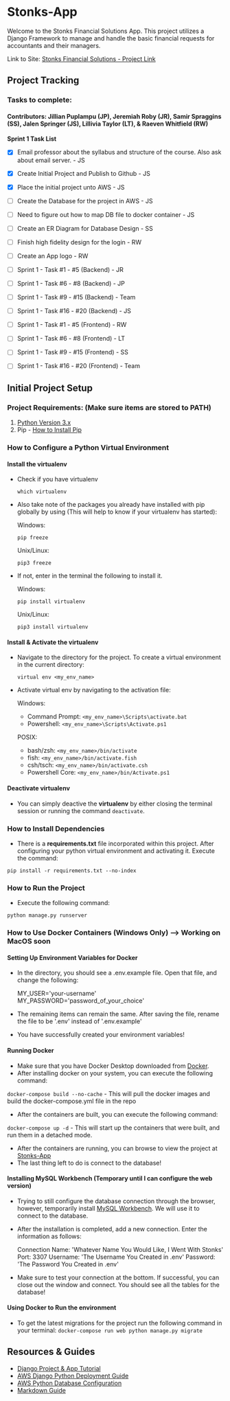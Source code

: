 # Stonks-App

Welcome to the Stonks Financial Solutions App. This project utilizes a Django Framework to manage and handle the basic financial requests for accountants and their managers.

Link to Site: [Stonks Financial Solutions - Project Link](http://stonks-env.eba-p7p3wuag.us-west-2.elasticbeanstalk.com/)

## Project Tracking

### Tasks to complete:

#### Contributors: Jillian Puplampu (JP), Jeremiah Roby (JR), Samir Spraggins (SS), Jalen Springer (JS), Lillivia Taylor (LT), & Raeven Whitfield (RW)

   **Sprint 1 Task List**

   - [x] Email professor about the syllabus and structure of the course. Also ask about email server. - JS
   - [x] Create Initial Project and Publish to Github - JS
   - [x] Place the initial project unto AWS - JS
   - [ ] Create the Database for the project in AWS - JS
   - [ ] Need to figure out how to map DB file to docker container - JS
   - [ ] Create an ER Diagram for Database Design - SS
   - [ ] Finish high fidelity design for the login - RW
   - [ ] Create an App logo - RW
   - [ ] Sprint 1 - Task #1 - #5 (Backend) - JR
   - [ ] Sprint 1 - Task #6 - #8 (Backend) - JP
   - [ ] Sprint 1 - Task #9 - #15 (Backend) - Team
   - [ ] Sprint 1 - Task #16 - #20 (Backend) - JS
   - [ ] Sprint 1 - Task #1 - #5 (Frontend) - RW
   - [ ] Sprint 1 - Task #6 - #8 (Frontend) - LT
   - [ ] Sprint 1 - Task #9 - #15 (Frontend) - SS
   - [ ] Sprint 1 - Task #16 - #20 (Frontend) - Team


## Initial Project Setup

### Project Requirements: (Make sure items are stored to PATH)

  1. [Python Version 3.x](https://www.python.org/downloads/)
  2. Pip - [How to Install Pip](https://pip.pypa.io/en/stable/installation/)


### How to Configure a Python Virtual Environment

#### Install the virtualenv

  - Check if you have virtualenv

    `which virtualenv`

  - Also take note of the packages you already have installed with pip globally by using (This will help to know if your virtualenv has started):

    Windows:

    `pip freeze`

    Unix/Linux:

    `pip3 freeze`

  - If not, enter in the terminal the following to install it.

    Windows:

    `pip install virtualenv`

    Unix/Linux:

    `pip3 install virtualenv`

#### Install & Activate the virtualenv

  - Navigate to the directory for the project. To create a virtual environment in the current directory:

    `virtual env <my_env_name>`

  - Activate virtual env by navigating to the activation file:

    Windows:

    - Command Prompt: `<my_env_name>\Scripts\activate.bat`
    - Powershell:     `<my_env_name>\Scripts\Activate.ps1`

    POSIX:

    - bash/zsh:         `<my_env_name>/bin/activate`
    - fish:             `<my_env_name>/bin/activate.fish`
    - csh/tsch:         `<my_env_name>/bin/activate.csh`
    - Powershell Core:  `<my_env_name>/bin/Activate.ps1`

#### Deactivate virtualenv

  - You can simply deactive the **virtualenv** by either closing the terminal session or running the command  `deactivate`.


### How to Install Dependencies

  - There is a **requirements.txt** file incorporated within this project. After configuring your python virtual environment and activating it. Execute the command:

   `pip install -r requirements.txt --no-index`

### How to Run the Project
  - Execute the following command:

  `python manage.py runserver`

### How to Use Docker Containers (Windows Only) --> Working on MacOS soon

  #### Setting Up Environment Variables for Docker
  - In the directory, you should see a .env.example file. Open that file, and change the following:
    
    MY_USER='your-username'
    MY_PASSWORD='password_of_your_choice'
  
  - The remaining items can remain the same. After saving the file, rename the file to be '.env' instead of '.env.example'
  - You have successfully created your environment variables!
  #### Running Docker
  - Make sure that you have Docker Desktop downloaded from [Docker](https://www.docker.com/get-started).
  - After installing docker on your system, you can execute the following command:

  `docker-compose build --no-cache` - This will pull the docker images and build the docker-compose.yml file in the repo

  - After the containers are built, you can execute the following command:

  `docker-compose up -d` - This will start up the containers that were built, and run them in a detached mode.
  
  - After the containers are running, you can browse to view the project at [Stonks-App](http://localhost:9000)
  - The last thing left to do is connect to the database!
  #### Installing MySQL Workbench (Temporary until I can configure the web version)

  - Trying to still configure the database connection through the browser, however, temporarily install [MySQL Workbench](https://dev.mysql.com/downloads/workbench/). We will use it to connect to the database.
  - After the installation is completed, add a new connection. Enter the information as follows:

    Connection Name: 'Whatever Name You Would Like, I Went With Stonks'
    Port: 3307
    Username: 'The Username You Created in .env'
    Password: 'The Password You Created in .env'
  
  - Make sure to test your connection at the bottom. If successful, you can close out the window and connect. You should see all the tables for the database!

  #### Using Docker to Run the environment

  - To get the latest migrations for the project run the following command in your terminal:
    `docker-compose run web python manage.py migrate`
## Resources & Guides

- [Django Project & App Tutorial](https://docs.djangoproject.com/en/4.0/intro/tutorial01/)
- [AWS Django Python Deployment Guide](https://docs.aws.amazon.com/elasticbeanstalk/latest/dg/create-deploy-python-django.html)
- [AWS Python Database Configuration](https://docs.aws.amazon.com/elasticbeanstalk/latest/dg/create-deploy-python-rds.html)
- [Markdown Guide](https://www.markdownguide.org/basic-syntax/#links)

